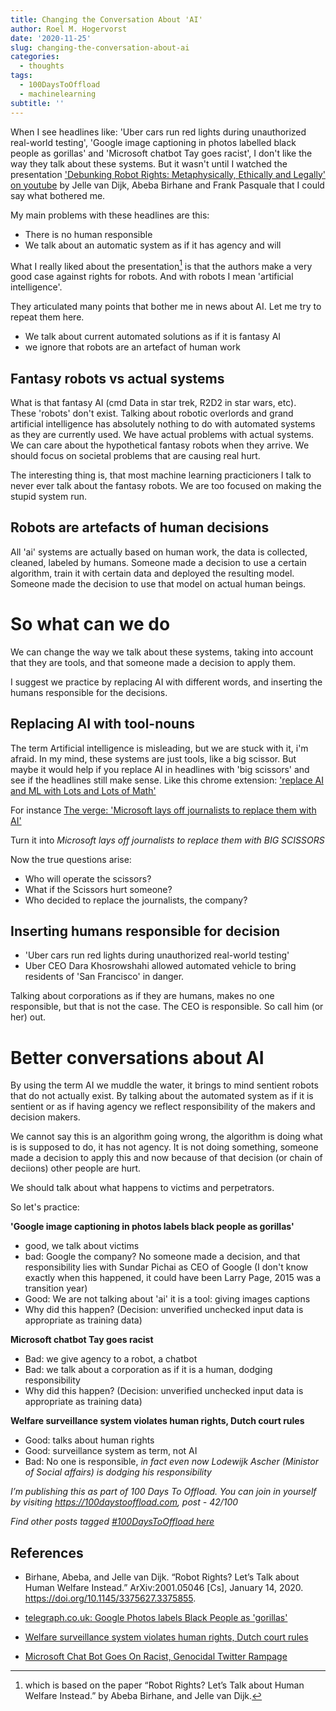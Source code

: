 ```yaml
---
title: Changing the Conversation About 'AI'
author: Roel M. Hogervorst
date: '2020-11-25'
slug: changing-the-conversation-about-ai
categories:
  - thoughts
tags:
  - 100DaysToOffload
  - machinelearning
subtitle: ''
---
```


When I see headlines like: 'Uber cars run red lights during unauthorized 
real-world testing', 'Google image captioning in photos labelled black people as gorillas' and 'Microsoft chatbot Tay goes racist',  I don't like the way they
talk about these systems. But it wasn't until I 
watched the presentation ['Debunking Robot Rights: Metaphysically, Ethically and Legally' on youtube](https://youtu.be/pUhqBhzJZm4)
by Jelle van Dijk, Abeba Birhane and Frank Pasquale that I could say what bothered me.

My main problems with these headlines are this:

* There is no human responsible
* We talk about an automatic system as if it has agency and will


What I really liked about the presentation[^1] is that the authors make a very good case against
rights for robots. And with robots I mean 'artificial intelligence'. 

They articulated many points that bother me in news about AI.
Let me try to repeat them here.

* We talk about current automated solutions as if it is fantasy AI 
* we ignore that robots are an artefact of human work


## Fantasy robots vs actual systems
What is that fantasy AI (cmd Data in star trek, R2D2 in star wars, etc).  
These 'robots' don't exist. Talking about robotic overlords and grand artificial intelligence has absolutely nothing to do with automated systems 
as they are currently used. We have actual problems with actual systems. We can care about the hypothetical fantasy robots when they arrive. We should focus on societal problems that are causing real hurt. 

The interesting thing is, that most machine learning practicioners I talk to never ever talk about the fantasy robots. We are too focused on making the stupid system run.

## Robots are artefacts of human decisions
All 'ai' systems are actually based on human work, the data is collected, cleaned, labeled by humans. 
Someone made a decision to use a certain algorithm, train it with certain data and deployed the resulting model.
Someone made the decision to use that model on actual human beings. 

# So what can we do

We can change the way we talk about these systems, taking into account that they are tools, and that someone made a decision to apply them.

I suggest we practice by replacing AI with different words, and inserting the humans responsible for the decisions.

## Replacing AI with tool-nouns 
The term Artificial intelligence is misleading, but we are stuck with it, i'm afraid. 
In my mind, these systems are just tools, like a big scissor. 
But maybe it would help if you replace AI in headlines with  'big scissors' and
see if the headlines still make sense. 
Like this chrome extension: ['replace AI and ML with Lots and Lots of Math'](https://chrome.google.com/webstore/detail/replace-ai-and-ml-with-lo/piiomaaegjiigaojedbmcpdgggajgccb)

For instance [The verge: 'Microsoft lays off journalists to replace them with AI'](https://www.theverge.com/2020/5/30/21275524/microsoft-news-msn-layoffs-artificial-intelligence-ai-replacements)

Turn it into *Microsoft lays off journalists to replace them with BIG SCISSORS*

Now the true questions arise: 

* Who will operate the scissors? 
* What if the Scissors hurt someone?
* Who decided to replace the journalists, the company? 



## Inserting humans responsible for decision

* 'Uber cars run red lights during unauthorized real-world testing'
* Uber CEO Dara Khosrowshahi allowed automated vehicle to bring residents of 'San Francisco' in danger.

Talking about corporations as if they are humans, makes no one responsible, but
that is not the case. The CEO is responsible. So call him (or her) out. 

# Better conversations about AI
By using the term AI we muddle the water, it brings to mind sentient robots that
do not actually exist. By talking about the automated system as if it is sentient
or as if having agency we reflect responsibility of the makers and decision makers.

We cannot say this is an algorithm going wrong, the algorithm is doing what is
is supposed to do, it has not agency. It is not doing something, someone made
a decision to apply this and now because of that decision (or chain of deciions)
other people are hurt.

We should talk about what happens to victims and perpetrators.

So let's practice:

**'Google image captioning in photos labels black people as gorillas'**

* good, we talk about victims
* bad: Google the company? No someone made a decision, and that responsibility lies with Sundar Pichai as CEO of Google (I don't know exactly when this happened, it could have been Larry Page, 2015 was a transition year)
* Good: We are not talking about 'ai' it is a tool: giving images captions
* Why did this happen? (Decision: unverified unchecked input data is appropriate as training data)


**Microsoft chatbot Tay goes racist**

* Bad: we give agency to a robot, a chatbot
* Bad: we talk about a corporation as if it is a human, dodging responsibility
* Why did this happen? (Decision: unverified unchecked input data is appropriate as training data)

**Welfare surveillance system violates human rights, Dutch court rules**

* Good: talks about human rights
* Good: surveillance system as term, not AI
* Bad: No one is responsible, *in fact even now Lodewijk Ascher (Ministor of Social affairs) is dodging his responsibility*




*I’m publishing this as part of 100 Days To Offload. You can join in yourself by visiting https://100daystooffload.com, post - 42/100*

*Find other posts tagged  [#100DaysToOffload here](https://notes.rmhogervorst.nl/tags/100DaysToOffload/)*


[^1]: which is based on the paper “Robot Rights? Let’s Talk about Human Welfare Instead.” by  Abeba Birhane, and Jelle van Dijk.

## References

* Birhane, Abeba, and Jelle van Dijk. “Robot Rights? Let’s Talk about Human Welfare Instead.” ArXiv:2001.05046 [Cs], January 14, 2020. https://doi.org/10.1145/3375627.3375855.

* [telegraph.co.uk: Google Photos labels Black People as 'gorillas'](https://www.telegraph.co.uk/technology/google/11710136/Google-Photos-assigns-gorilla-tag-to-photos-of-black-people.html)

* [Welfare surveillance system violates human rights, Dutch court rules](https://www.theguardian.com/technology/2020/feb/05/welfare-surveillance-system-violates-human-rights-dutch-court-rules)
* [Microsoft Chat Bot Goes On Racist, Genocidal Twitter Rampage](https://www.huffpost.com/entry/microsoft-tay-racist-tweets_n_56f3e678e4b04c4c37615502)
